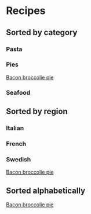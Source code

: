 # Recipes
## Sorted by category
### Pasta
### Pies
[Bacon broccolie pie](https://github.com/henningonsbring/Recipes/blob/main/bacon_broccoli_pie.md)
### Seafood
## Sorted by region
### Italian
### French
### Swedish
[Bacon broccolie pie](https://github.com/henningonsbring/Recipes/blob/main/bacon_broccoli_pie.md)
## Sorted alphabetically
[Bacon broccolie pie](https://github.com/henningonsbring/Recipes/blob/main/bacon_broccoli_pie.md)

